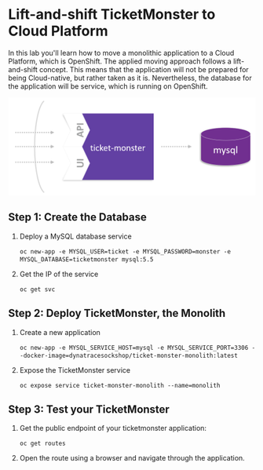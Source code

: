 # Lift-and-shift TicketMonster to Cloud Platform

In this lab you'll learn how to move a monolithic application to a Cloud Platform, which is OpenShift. The applied moving approach follows a lift-and-shift concept. This means that the application will not be prepared for being Cloud-native, but rather taken as it is. Nevertheless, the database for the application will be service, which is running on OpenShift. 

![lift-and-shift](../assets/lift_and_shift.png)

## Step 1: Create the Database

1. Deploy a MySQL database service
   ```
   oc new-app -e MYSQL_USER=ticket -e MYSQL_PASSWORD=monster -e MYSQL_DATABASE=ticketmonster mysql:5.5
   ```

1. Get the IP of the service
   ```
   oc get svc
   ```

## Step 2: Deploy TicketMonster, the Monolith

1. Create a new application
   ```
   oc new-app -e MYSQL_SERVICE_HOST=mysql -e MYSQL_SERVICE_PORT=3306 --docker-image=dynatracesockshop/ticket-monster-monolith:latest
   ```

1. Expose the TicketMonster service
   ```
   oc expose service ticket-monster-monolith --name=monolith 
   ```

## Step 3: Test your TicketMonster

1. Get the public endpoint of your ticketmonster application:
   ```
   oc get routes
   ```

1. Open the route using a browser and navigate through the application.

